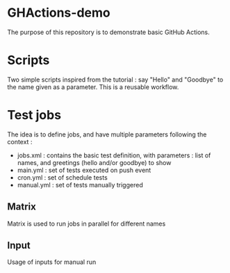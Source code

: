 # GHActions-demo

The purpose of this repository is to demonstrate basic GitHub Actions.

# Scripts

Two simple scripts inspired from the tutorial : say "Hello" and "Goodbye" to the name given as a parameter. This is a reusable workflow.

# Test jobs

The idea is to define jobs, and have multiple parameters following the context :

- jobs.xml : contains the basic test definition, with parameters : list of names, and greetings (hello and/or goodbye) to show
- main.yml : set of tests executed on push event
- cron.yml : set of schedule tests
- manual.yml : set of tests manually triggered

## Matrix

Matrix is used to run jobs in parallel for different names

## Input

Usage of inputs for manual run
